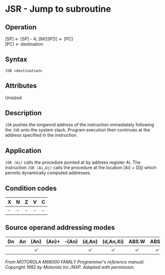 # JSR - Jump to subroutine

## Operation
[SP] ← [SP] - 4; [M([SP])] ← [PC]<br/>
[PC] ← destination

## Syntax
```assembly
JSR <destination>
```

## Attributes
Unsized

## Description
`JSR` pushes the longword address of the instruction immediately following the `JSR` onto the system stack. Program execution then continues at the address specified in the instruction.

## Application
`JSR (Ai)` calls the procedure pointed at by address register Ai. The instruction `JSR (Ai,Dj)` calls the procedure at the location [Ai] + [Dj] which permits dynamically computed addresses.

## Condition codes
|X|N|Z|V|C|
|--|--|--|--|--|
|-|-|-|-|-|

## Source operand addressing modes
|Dn|An|(An)|(An)+|&#x2011;(An)|(d,An)|(d,An,Xi)|ABS.W|ABS.L|(d,PC)|(d,PC,Xn)|imm|
|:-:|:-:|:-:|:-:|:-:|:-:|:-:|:-:|:-:|:-:|:-:|:-:|
|||✓|||✓|✓|✓|✓|✓|✓||

*From MOTOROLA M68000 FAMILY Programmer's reference manual. Copyright 1992 by Motorola Inc./NXP. Adapted with permission.*